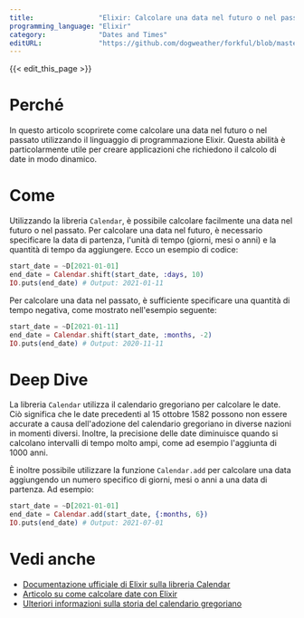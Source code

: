 ```yaml
---
title:                "Elixir: Calcolare una data nel futuro o nel passato"
programming_language: "Elixir"
category:             "Dates and Times"
editURL:              "https://github.com/dogweather/forkful/blob/master/content/it/elixir/calculating-a-date-in-the-future-or-past.md"
---
```


{{< edit_this_page >}}

# Perché
In questo articolo scoprirete come calcolare una data nel futuro o nel passato utilizzando il linguaggio di programmazione Elixir. Questa abilità è particolarmente utile per creare applicazioni che richiedono il calcolo di date in modo dinamico.

# Come
Utilizzando la libreria `Calendar`, è possibile calcolare facilmente una data nel futuro o nel passato. Per calcolare una data nel futuro, è necessario specificare la data di partenza, l'unità di tempo (giorni, mesi o anni) e la quantità di tempo da aggiungere. Ecco un esempio di codice:

```Elixir
start_date = ~D[2021-01-01]
end_date = Calendar.shift(start_date, :days, 10)
IO.puts(end_date) # Output: 2021-01-11
```

Per calcolare una data nel passato, è sufficiente specificare una quantità di tempo negativa, come mostrato nell'esempio seguente:

```Elixir
start_date = ~D[2021-01-11]
end_date = Calendar.shift(start_date, :months, -2)
IO.puts(end_date) # Output: 2020-11-11
```

# Deep Dive
La libreria `Calendar` utilizza il calendario gregoriano per calcolare le date. Ciò significa che le date precedenti al 15 ottobre 1582 possono non essere accurate a causa dell'adozione del calendario gregoriano in diverse nazioni in momenti diversi. Inoltre, la precisione delle date diminuisce quando si calcolano intervalli di tempo molto ampi, come ad esempio l'aggiunta di 1000 anni.

È inoltre possibile utilizzare la funzione `Calendar.add` per calcolare una data aggiungendo un numero specifico di giorni, mesi o anni a una data di partenza. Ad esempio:

```Elixir
start_date = ~D[2021-01-01]
end_date = Calendar.add(start_date, {:months, 6})
IO.puts(end_date) # Output: 2021-07-01
```

# Vedi anche
- [Documentazione ufficiale di Elixir sulla libreria Calendar](https://hexdocs.pm/elixir/Calendar.html)
- [Articolo su come calcolare date con Elixir](https://pragmaticstudio.com/tutorials/matching-patterns-with-elixir/working-with-date-and-time)
- [Ulteriori informazioni sulla storia del calendario gregoriano](https://www.timeanddate.com/calendar/gregorian-calendar.html)